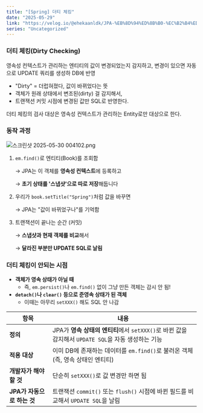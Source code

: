 ```yaml
---
title: "[Spring] 더티 체킹"
date: "2025-05-29"
link: "https://velog.io/@ehekaanldk/JPA-%EB%8D%94%ED%8B%B0-%EC%B2%B4%ED%82%B9"
series: "Uncategorized"
---
```


<h3 id="더티-체킹dirty-checking">더티 체킹(Dirty Checking)</h3>
<p>영속성 컨텍스트가 관리하는 엔티티의 값이 변경되었는지 감지하고, 변경이 있으면 자동으로 UPDATE 쿼리를 생성하 DB에 반영</p>
<ul>
<li>&quot;Dirty&quot; = 더럽혀졌다, 값이 바뀌었다는 뜻</li>
<li>객체가 원래 상태에서 변조된(dirty) 걸 감지해서,</li>
<li>트랜잭션 커밋 시점에 변경된 값만 SQL로 반영한다.</li>
</ul>
<p>더티 체킹의 검사 대상은 영속성 컨텍스트가 관리하는 Entity로만 대상으로 한다.</p>
<h3 id="동작-과정">동작 과정</h3>
<p><img alt="스크린샷 2025-05-30 004102.png" src="attachment:cf80e6d1-d1a2-4d7a-b497-fc46e9a49760:%EC%8A%A4%ED%81%AC%EB%A6%B0%EC%83%B7_2025-05-30_004102.png" /></p>
<ol>
<li><p><code>em.find()</code>로 엔티티(Book)를 조회함</p>
<p> → JPA는 이 객체를 <strong>영속성 컨텍스트</strong>에 등록하고</p>
<p> → <strong>초기 상태를 '스냅샷'으로 따로 저장</strong>해둡니다</p>
</li>
<li><p>우리가 <code>book.setTitle(&quot;Spring&quot;)</code>처럼 값을 바꾸면</p>
<p> → JPA는 &quot;값이 바뀌었구나&quot;를 기억함</p>
</li>
<li><p>트랜잭션이 끝나는 순간 (커밋)</p>
<p> → <strong>스냅샷과 현재 객체를 비교</strong>해서</p>
<p> → <strong>달라진 부분만 UPDATE SQL로 날림</strong></p>
</li>
</ol>
<h3 id="더티-체킹이-안되는-시점">더티 체킹이 안되는 시점</h3>
<ul>
<li><strong>객체가 영속 상태가 아닐 때</strong><ul>
<li>즉, <code>em.persist()</code>나 <code>em.find()</code> 없이 그냥 만든 객체는 감시 안 됨!</li>
</ul>
</li>
<li><strong><code>detach()</code>나 <code>clear()</code> 등으로 준영속 상태가 된 객체</strong><ul>
<li>이때는 아무리 <code>setXXX()</code> 해도 SQL 안 나감</li>
</ul>
</li>
</ul>
<table>
<thead>
<tr>
<th>항목</th>
<th>내용</th>
</tr>
</thead>
<tbody><tr>
<td><strong>정의</strong></td>
<td>JPA가 <strong>영속 상태의 엔티티</strong>에서 <code>setXXX()</code>로 바뀐 값을 감지해서 <code>UPDATE SQL</code>을 자동 생성하는 기능</td>
</tr>
<tr>
<td><strong>적용 대상</strong></td>
<td>이미 DB에 존재하는 데이터를 <code>em.find()</code>로 불러온 객체 (즉, 영속 상태인 엔티티)</td>
</tr>
<tr>
<td><strong>개발자가 해야 할 것</strong></td>
<td>단순히 <code>setXXX()</code>로 값 변경만 하면 됨</td>
</tr>
<tr>
<td><strong>JPA가 자동으로 하는 것</strong></td>
<td>트랜잭션 <code>commit()</code> 또는 <code>flush()</code> 시점에 바뀐 필드를 비교해서 <code>UPDATE SQL</code>을 날림</td>
</tr>
</tbody></table>
